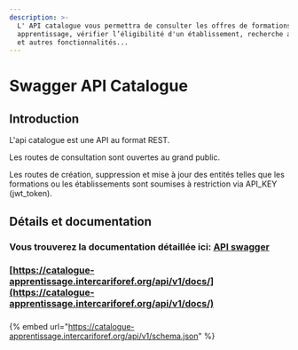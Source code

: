 ```yaml
---
description: >-
  L' API catalogue vous permettra de consulter les offres de formations en
  apprentissage, vérifier l’éligibilité d'un établissement, recherche avancée,
  et autres fonctionnalités...
---
```


# Swagger API Catalogue

## Introduction

L'api catalogue est une API au format REST.

&#x20;Les routes de consultation sont ouvertes au grand public.

&#x20;Les routes de création, suppression et mise à jour des entités telles que les formations ou les établissements sont soumises à restriction via API\_KEY (jwt\_token).

## Détails et documentation

### Vous trouverez la documentation détaillée ici: [ API swagger](https://catalogue-apprentissage.intercariforef.org/api/v1/docs/)

### [https://catalogue-apprentissage.intercariforef.org/api/v1/docs/](https://catalogue-apprentissage.intercariforef.org/api/v1/docs/)

###

{% embed url="https://catalogue-apprentissage.intercariforef.org/api/v1/schema.json" %}
